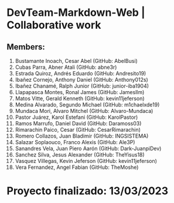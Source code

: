 # DevTeam-Markdown-Web | Collaborative work

## Members:

1.	Bustamante Inoach, Cesar Abel (GitHub: AbelBusi)
2.	Cubas Parra, Abner Atali (GitHub: abne3r)
3.	Estrada Quiroz, Andrés Eduardo (GitHub: Andresito19)
4.	Ibañez Cornejo, Anthony Daniel (GitHub: Anthony012s)
5.	Ibañez Chanamé, Ralph Junior (GitHub: junior-iba1904)
6.	Llapapasca Montes, Ronal James (GitHub: Jamesllm)
7.	Matos Vitte, Gerald Kenneth (GitHub: kevin11jeferson)
8.	Medina Alvarado, Segundo Michael (GitHub: m1chaelxde19)
9.	Mundaca Mori, Alvaro Mitchel (GitHub: Alvaro-Mundaca)
10.	Pastor Juárez, Karol Estefani (GitHub: KarolPastor)
11.	Ramos Marrufo, Daniel David (GitHub: Daramoss03)
12. Rimarachin Paico, Cesar (GitHub: CesarRimarachin)
13.	Romero Collazos, Juan Bladimir (GitHub: INGSISTEMA)
14.	Salazar Soplaouco, Franco Alexis (GitHub: Ale3P)
15.	Sanandres Vela, Juan Piero Aarón (GitHub: Dark-JuanpiDev)
16. Sanchez Silva, Jesus Alexander (GitHub: TheYisus18)
17.	Vasquez Villegas, Kevin Jeferson (GitHub: kevin11jeferson)
18.	Vera Fernandez, Angel Fabian (GitHub: TheMoshe)

# Proyecto finalizado: 13/03/2023